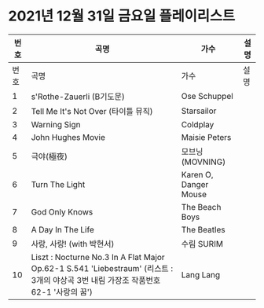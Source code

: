 # 2021년 12월 31일 금요일 플레이리스트

| 번호 | 곡명 | 가수 | 설명 |
|------|------|------|------|
| 번호 | 곡명 | 가수 | 설명 |
| 1 | s'Rothe-Zauerli (B기도문) | Ose Schuppel |  |
| 2 | Tell Me It's Not Over (타이틀 뮤직) | Starsailor |  |
| 3 | Warning Sign | Coldplay |  |
| 4 | John Hughes Movie | Maisie Peters |  |
| 5 | 극야(極夜) | 모브닝 (MOVNING) |  |
| 6 | Turn The Light | Karen O, Danger Mouse |  |
| 7 | God Only Knows | The Beach Boys |  |
| 8 | A Day In The Life | The Beatles |  |
| 9 | 사랑, 사랑! (with 박현서) | 수림 SURIM |  |
| 10 | Liszt : Nocturne No.3 In A Flat Major Op.62-1 S.541 'Liebestraum' (리스트 : 3개의 야상곡 3번 내림 가장조 작품번호 62-1 '사랑의 꿈') | Lang Lang |  |
